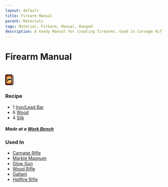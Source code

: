 ```yaml
---
layout: default
title: Firearm Manual
parent: Materials
tags: Material, Firearm, Manual, Ranged
description: A handy Manual for creating firearms. Used in Carnage Rifle, Glow Gun, Hellfire Rifle, Marble Magnum, Wood Rifle and more!
---
```


# Firearm Manual
#
![Icon](https://raw.githubusercontent.com/RickLugtigheid/SupernovaMod/main/Items/Materials/FirearmManual.png)

### Recipe
- 1 [Iron/Lead Bar](https://terraria-archive.fandom.com/wiki/Iron_Bar)
- 6 [Wood](https://terraria.fandom.com/wiki/Woods)
- 4 [Silk](https://terraria-archive.fandom.com/wiki/Silk)

##### Made at a [Work Bench](https://terraria.fandom.com/wiki/Work_Benches)


### Used In
- [Carnage Rifle](https://ricklugtigheid.github.io/SupernovaMod/docs/items/weapons/carnage_rifle/)
- [Marble Magnum](https://ricklugtigheid.github.io/SupernovaMod/docs/items/weapons/marble_magnum/)
- [Glow Gun](https://ricklugtigheid.github.io/SupernovaMod/docs/items/weapons/glow_gun/)
- [Wood Rifle](https://ricklugtigheid.github.io/SupernovaMod/docs/items/weapons/wood_rifle/)
- [Gallant](https://ricklugtigheid.github.io/SupernovaMod/docs/items/weapons/gallant/)
- [Hellfire Rifle](https://ricklugtigheid.github.io/SupernovaMod/docs/items/weapons/hellfire_rifle/)